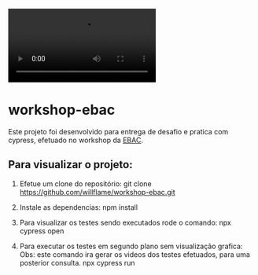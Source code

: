 ![Execução dos testes](https://github.com/willflame/workshop-ebac/blob/main/cypress/videos/devfinance.spec.js.mp4)


# workshop-ebac
Este projeto foi desenvolvido para entrega de desafio e pratica com cypress, efetuado no workshop da [EBAC](https://ebac.art.br/).

## Para visualizar o projeto:

1. Efetue um clone do repositório:
git clone https://github.com/willflame/workshop-ebac.git

2. Instale as dependencias:
npm install

3. Para visualizar os testes sendo executados rode o comando:
npx cypress open

4. Para executar os testes em segundo plano sem visualização grafica:
Obs: este comando ira gerar os videos dos testes efetuados, para uma posterior consulta.
npx cypress run